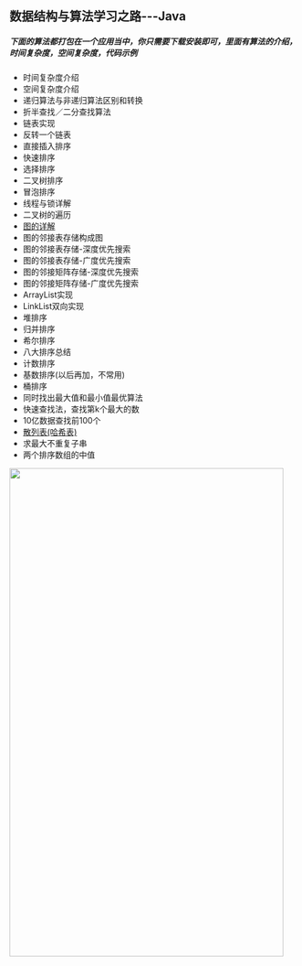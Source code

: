 ## 数据结构与算法学习之路---Java

##### 下面的算法都打包在一个应用当中，你只需要下载安装即可，里面有算法的介绍，时间复杂度，空间复杂度，代码示例

- 时间复杂度介绍
- 空间复杂度介绍
- 递归算法与非递归算法区别和转换
- 折半查找／二分查找算法
- 链表实现
- 反转一个链表
- 直接插入排序
- 快速排序
- 选择排序
- 二叉树排序
- 冒泡排序
- 线程与锁详解
- 二叉树的遍历
- [图的详解](https://github.com/UCodeUStory/DataStructure/blob/master/sources/tu.md)
- 图的邻接表存储构成图
- 图的邻接表存储-深度优先搜索
- 图的邻接表存储-广度优先搜索
- 图的邻接矩阵存储-深度优先搜索
- 图的邻接矩阵存储-广度优先搜索
- ArrayList实现
- LinkList双向实现
- 堆排序
- 归并排序
- 希尔排序
- 八大排序总结
- 计数排序
- 基数排序(以后再加，不常用)
- 桶排序
- 同时找出最大值和最小值最优算法
- 快速查找法，查找第k个最大的数
- 10亿数据查找前100个
- [散列表(哈希表)](https://github.com/UCodeUStory/DataStructure/blob/master/hashtable.md)
- 求最大不重复子串
- 两个排序数组的中值



<img width="480" height="854" src="https://github.com/UCodeUStory/DataStructure/blob/master/menu.png"/>

